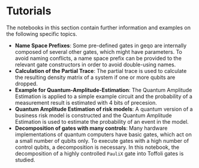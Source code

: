 # Tutorials

The notebooks in this section contain further information and examples on the following specific topics.

- **Name Space Prefixes**: Some pre-defined gates in geqo are internally composed of several other gates, which might have parameters. To avoid naming conflicts, a name space prefix can be provided to the relevant gate constructors in order to avoid double-using names.
- **Calculation of the Partial Trace**: The partial trace is used to calculate the resulting density matrix of a system if one or more qubits are dropped.
- **Example for Quantum-Amplitude-Estimation**: The Quantum Amplitude Estimation is applied to a simple example circuit and the probability of a measurement result is estimated with 4 bits of precesion.
- **Quantum Amplitude Estimation of risk models**: A quantum version of a business risk model is constructed and the Quantum Amplitude Estimation is used to estimate the probability of an event in the model.
- **Decomposition of gates with many controls**: Many hardware implementations of quantum computers have basic gates, which act on a small number of qubits only. To execute gates with a high number of control qubits, a decomposition is necessary. In this notebook, the decomposition of a highly controlled ```PauliX``` gate into Toffoli gates is studied.
